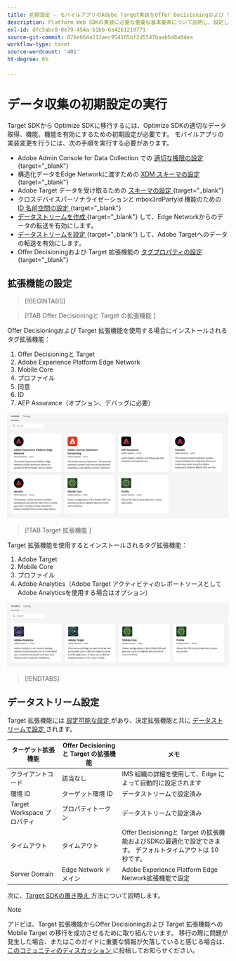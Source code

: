 ```yaml
---
title: 初期設定 – モバイルアプリのAdobe Target実装をOffer Decisioningおよび Target 拡張機能に移行します
description: Platform Web SDKの実装に必要な重要な基本要素について説明し、設定します
exl-id: dfc5abc8-0e79-454a-b1bb-6a42b1219771
source-git-commit: 876e664a213aec954105bf2d5547baab5d8a84ea
workflow-type: tm+mt
source-wordcount: '401'
ht-degree: 6%

---
```


# データ収集の初期設定の実行

Target SDKから Optimize SDKに移行するには、Optimize SDKの適切なデータ取得、機能、機能を有効にするための初期設定が必要です。 モバイルアプリの実装変更を行うには、次の手順を実行する必要があります。

- Adobe Admin Console for Data Collection での [ 適切な権限の設定 ](https://experienceleague.adobe.com/en/docs/platform-learn/implement-web-sdk/overview#permissions){target="_blank"}
- 構造化データをEdge Networkに渡すための [XDM スキーマの設定 ](https://experienceleague.adobe.com/en/docs/platform-learn/implement-mobile-sdk/initial-configuration/create-schema){target="_blank"}
- Adobe Target データを受け取るための [ スキーマの設定 ](https://experienceleague.adobe.com/en/docs/platform-learn/implement-mobile-sdk/experience-cloud/target#update-your-schema){target="_blank"}
- クロスデバイスパーソナライゼーションと mbox3rdPartyId 機能のための [ID 名前空間の設定 ](https://experienceleague.adobe.com/en/docs/platform-learn/implement-mobile-sdk/app-implementation/identity#set-up-a-custom-identity-namespace){target="_blank"}
- [ データストリームを作成 ](https://experienceleague.adobe.com/en/docs/platform-learn/implement-mobile-sdk/initial-configuration/create-datastream){target="_blank"} して、Edge Networkからのデータの転送を有効にします。
- [ データストリームを設定 ](https://experienceleague.adobe.com/en/docs/platform-learn/implement-mobile-sdk/experience-cloud/target#update-datastream-configuration){target="_blank"} して、Adobe Targetへのデータの転送を有効にします。
- Offer Decisioningおよび Target 拡張機能の [ タグプロパティの設定 ](https://experienceleague.adobe.com/en/docs/platform-learn/implement-mobile-sdk/experience-cloud/target#install-adobe-journey-optimizer---decisioning-tags-extension){target="_blank"}

## 拡張機能の設定

>[!BEGINTABS]

>[!TAB Offer Decisioningと Target の拡張機能 ]

Offer Decisioningおよび Target 拡張機能を使用する場合にインストールされるタグ拡張機能：

1. Offer Decisioningと Target
1. Adobe Experience Platform Edge Network
1. Mobile Core
1. プロファイル
1. 同意
1. ID
1. AEP Assurance（オプション、デバッグに必要）

![Offer Decisioningおよび Target 拡張機能を使用する場合にインストールされるタグ拡張機能 ](assets/tag-extensions-decisioning.png)

>[!TAB Target 拡張機能 ]

Target 拡張機能を使用するとインストールされるタグ拡張機能：

1. Adobe Target
1. Mobile Core
1. プロファイル
1. Adobe Analytics（Adobe Target アクティビティのレポートソースとしてAdobe Analyticsを使用する場合はオプション）

![Target 拡張機能の使用時にインストールされるタグ拡張機能 ](assets/tag-extensions-target.png)

>[!ENDTABS]

## データストリーム設定

Target 拡張機能には [ 設定可能な設定 ](https://developer.adobe.com/client-sdks/solution/adobe-target/#configure-the-target-extension-in-the-data-collection-ui) があり、決定拡張機能と共に [ データストリームで設定 ](https://developer.adobe.com/client-sdks/edge/adobe-journey-optimizer-decisioning/#adobe-experience-platform-data-collection-setup) されます。

| ターゲット拡張機能 | Offer Decisioningと Target の拡張機能 | メモ |
| --- | --- | --- | 
| クライアントコード | 該当なし | IMS 組織の詳細を使用して、Edge によって自動的に設定されます |
| 環境 ID | ターゲット環境 ID | データストリームで設定済み |
| Target Workspace プロパティ | プロパティトークン | データストリームで設定済み |
| タイムアウト | タイムアウト | Offer Decisioningと Target の拡張機能およびSDKの最適化で設定できます。 デフォルトタイムアウトは 10 秒です。 |
| Server Domain | Edge Network ドメイン | Adobe Experience Platform Edge Network拡張機能で設定 |

次に、[Target SDKの置き換え ](replace-sdk.md) 方法について説明します。

>[!NOTE]
>
>アドビは、Target 拡張機能からOffer Decisioningおよび Target 拡張機能への Mobile Target の移行を成功させるために取り組んでいます。 移行の際に問題が発生した場合、またはこのガイドに重要な情報が欠落していると感じる場合は、[ このコミュニティのディスカッション ](https://experienceleaguecommunities.adobe.com/t5/adobe-experience-platform-data/tutorial-discussion-migrate-adobe-target-to-mobile-sdk-on-edge/m-p/747484#M625) に投稿してお知らせください。
